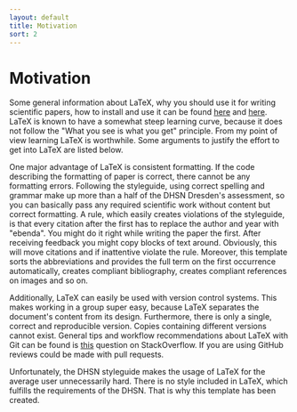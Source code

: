 ```yaml
---
layout: default
title: Motivation
sort: 2
---
```

# Motivation
Some general information about LaTeX, why you should use it for writing scientific papers, how to install
and use it can be found [here](https://www.latex-project.org/about/) and [here](https://en.wikibooks.org/wiki/LaTeX/Introduction).
LaTeX is known to have a somewhat steep learning curve, because it does not follow the "What you see is what you get" principle.
From my point of view learning LaTeX is worthwhile. Some arguments to justify the effort to get into LaTeX are listed below.

One major advantage of LaTeX is consistent formatting.
If the code describing the formatting of paper is correct, there cannot be any formatting errors.
Following the styleguide, using correct spelling and grammar make up more than a half of the DHSN Dresden's assessment, 
so you can basically pass any required scientific work without content but correct formatting.
A rule, which easily creates violations of the styleguide, is that every citation after the first has to replace the 
author and year with "ebenda".
You might do it right while writing the paper the first.
After receiving feedback you might copy blocks of text around. Obviously, this will move citations and if inattentive 
violate the rule. Moreover, this template sorts the abbreviations and provides the full term on the first occurrence
automatically, creates compliant bibliography, creates compliant references on images and so on.

Additionally, LaTeX can easily be used with version control systems.
This makes working in a group super easy, because LaTeX separates the document's content from its design.
Furthermore, there is only a single, correct and reproducible version.
Copies containing different versions cannot exist.
General tips and workflow recommendations about LaTeX with Git can be found is
[this](https://stackoverflow.com/questions/6188780/git-latex-workflow) question on StackOverflow.
If you are using GitHub reviews could be made with pull requests.

Unfortunately, the DHSN styleguide makes the usage of LaTeX for the average user unnecessarily hard.
There is no style included in LaTeX, which fulfills the requirements of the DHSN.
That is why this template has been created.
